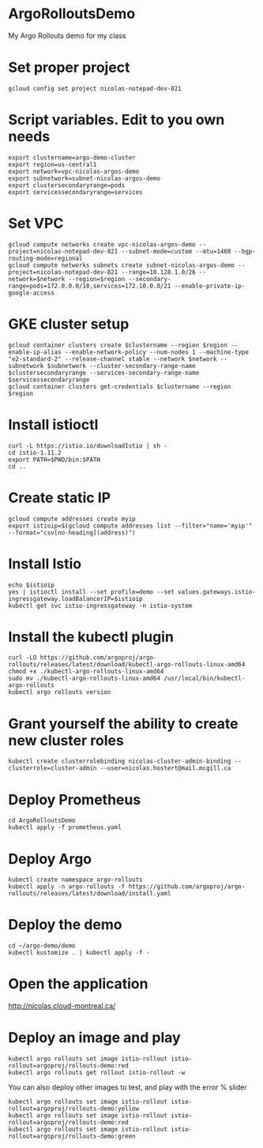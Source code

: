 # ArgoRolloutsDemo
My Argo Rollouts demo for my class

# Set proper project
```
gcloud config set project nicolas-notepad-dev-821
```

# Script variables. Edit to you own needs
```
export clustername=argo-demo-cluster
export region=us-central1
export network=vpc-nicolas-argos-demo
export subnetwork=subnet-nicolas-argos-demo
export clustersecondaryrange=pods
export servicessecondaryrange=services
```
# Set VPC
```
gcloud compute networks create vpc-nicolas-argos-demo --project=nicolas-notepad-dev-821 --subnet-mode=custom --mtu=1460 --bgp-routing-mode=regional
gcloud compute networks subnets create subnet-nicolas-argos-demo --project=nicolas-notepad-dev-821 --range=10.128.1.0/26 --network=$network --region=$region --secondary-range=pods=172.0.0.0/18,services=172.10.0.0/21 --enable-private-ip-google-access
```
# GKE cluster setup
```
gcloud container clusters create $clustername --region $region --enable-ip-alias --enable-network-policy --num-nodes 1 --machine-type "e2-standard-2" --release-channel stable --network $network --subnetwork $subnetwork --cluster-secondary-range-name $clustersecondaryrange --services-secondary-range-name $servicessecondaryrange 
gcloud container clusters get-credentials $clustername --region $region
```
# Install istioctl
```
curl -L https://istio.io/downloadIstio | sh - 
cd istio-1.11.2
export PATH=$PWD/bin:$PATH
cd ..
```
# Create static IP
```
gcloud compute addresses create myip
export istioip=$(gcloud compute addresses list --filter="name='myip'" --format="csv[no-heading](address)")
```

# Install Istio
```
echo $istioip
yes | istioctl install --set profile=demo --set values.gateways.istio-ingressgateway.loadBalancerIP=$istioip
kubectl get svc istio-ingressgateway -n istio-system
```

# Install the kubectl plugin
```
curl -LO https://github.com/argoproj/argo-rollouts/releases/latest/download/kubectl-argo-rollouts-linux-amd64
chmod +x ./kubectl-argo-rollouts-linux-amd64
sudo mv ./kubectl-argo-rollouts-linux-amd64 /usr/local/bin/kubectl-argo-rollouts
kubectl argo rollouts version
```

# Grant yourself the ability to create new cluster roles
```
kubectl create clusterrolebinding nicolas-cluster-admin-binding --clusterrole=cluster-admin --user=nicolas.hostert@mail.mcgill.ca
```

# Deploy Prometheus
```
cd ArgoRolloutsDemo
kubectl apply -f prometheus.yaml
```

# Deploy Argo
```
kubectl create namespace argo-rollouts
kubectl apply -n argo-rollouts -f https://github.com/argoproj/argo-rollouts/releases/latest/download/install.yaml
```

# Deploy the demo
```
cd ~/argo-demo/demo
kubectl kustomize . | kubectl apply -f -
```

# Open the application

http://nicolas.cloud-montreal.ca/

# Deploy an image and play
```
kubectl argo rollouts set image istio-rollout istio-rollout=argoproj/rollouts-demo:red
kubectl argo rollouts get rollout istio-rollout -w
```

You can also deploy other images to test, and play with the error % slider
```
kubectl argo rollouts set image istio-rollout istio-rollout=argoproj/rollouts-demo:yellow
kubectl argo rollouts set image istio-rollout istio-rollout=argoproj/rollouts-demo:red
kubectl argo rollouts set image istio-rollout istio-rollout=argoproj/rollouts-demo:green
```
